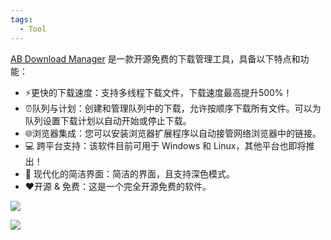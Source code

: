 ```yaml
---
tags:
  - Tool
---
```


[AB Download Manager](https://abdownloadmanager.com/) 是一款开源免费的下载管理工具，具备以下特点和功能：

+ ⚡️更快的下载速度：支持多线程下载文件，下载速度最高提升500%！
+ ⏰队列与计划：创建和管理队列中的下载，允许按顺序下载所有文件。可以为队列设置下载计划以自动开始或停止下载。
+ 🌐浏览器集成：您可以安装浏览器扩展程序以自动接管网络浏览器中的链接。
+ 💻 跨平台支持：该软件目前可用于 Windows 和 Linux，其他平台也即将推出！
+ 🌙 现代化的简洁界面：简洁的界面，且支持深色模式。
+ ❤️开源 & 免费：这是一个完全开源免费的软件。

![](https://cdn.jsdelivr.net/gh/xihuanxiaorang/img2/202412152310180.png)

![](https://cdn.jsdelivr.net/gh/xihuanxiaorang/img2/202412152310471.png)
